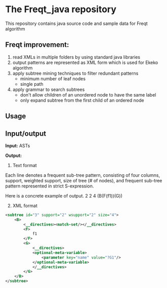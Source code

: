 # The Freqt_java repository #

This repository contains java source code and sample data for Freqt algorithm 

## Freqt improvement: ##

1. read XMLs in multiple folders by using standard java libraries
2. output patterns are represented as XML form which is used for Ekeko algorithm
3. apply subtree mining techniques to filter redundant patterns
	- minimum number of leaf nodes
	- single path
4. apply grammar to search subtrees
	- don't allow children of an unordered node to have the same label
	- only expand subtree from the first child of an ordered node


## Usage ##


## Input/output ##

**Input:** ASTs


**Output:**

1. Text format

Each line denotes a frequent sub-tree pattern, consisting of four columns, support, weighted support, size of tree (# of nodes), and frequent sub-tree pattern represented in strict S-expression.

Here is a concrete example of output.
2	2	4	(B(F(f1))(G))

2. XML format

```xml
<subtree id="3" support="2" wsupport="2" size="4">
	<B>
		<__directives><match-set/></__directives>
		<F>
			f1
		</F>
		<G>
			<__directives>
			<optional-meta-variable>
				<parameter key="name" value="?G1"/>
			</optional-meta-variable>
			</__directives>
		</G>
	</B>
</subtree>
```





